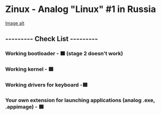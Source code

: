 # Zinux - Analog "Linux" #1 in Russia
[Image alt](https://github.com/Norton42qq/Zinux/blob/main/assets/%D1%83%D0%BA%D0%B5%D1%8B%D0%BD%D1%80.png)
## --------- Check List ---------
### Working bootloader - 🟧 (stage 2 doesn't work)
### Working kernel - 🟥
### Working drivers for keyboard -🟥
### Your own extension for launching applications (analog .exe, .appimage) - 🟥

